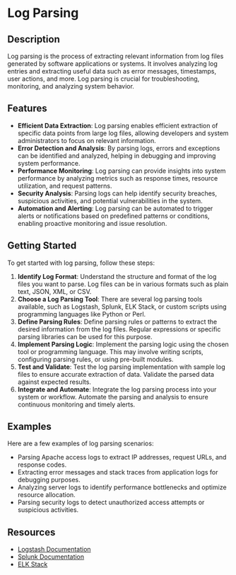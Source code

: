 # Log Parsing

## Description
Log parsing is the process of extracting relevant information from log files generated by software applications or systems. It involves analyzing log entries and extracting useful data such as error messages, timestamps, user actions, and more. Log parsing is crucial for troubleshooting, monitoring, and analyzing system behavior.

## Features
- **Efficient Data Extraction**: Log parsing enables efficient extraction of specific data points from large log files, allowing developers and system administrators to focus on relevant information.
- **Error Detection and Analysis**: By parsing logs, errors and exceptions can be identified and analyzed, helping in debugging and improving system performance.
- **Performance Monitoring**: Log parsing can provide insights into system performance by analyzing metrics such as response times, resource utilization, and request patterns.
- **Security Analysis**: Parsing logs can help identify security breaches, suspicious activities, and potential vulnerabilities in the system.
- **Automation and Alerting**: Log parsing can be automated to trigger alerts or notifications based on predefined patterns or conditions, enabling proactive monitoring and issue resolution.

## Getting Started
To get started with log parsing, follow these steps:

1. **Identify Log Format**: Understand the structure and format of the log files you want to parse. Log files can be in various formats such as plain text, JSON, XML, or CSV.
2. **Choose a Log Parsing Tool**: There are several log parsing tools available, such as Logstash, Splunk, ELK Stack, or custom scripts using programming languages like Python or Perl.
3. **Define Parsing Rules**: Define parsing rules or patterns to extract the desired information from the log files. Regular expressions or specific parsing libraries can be used for this purpose.
4. **Implement Parsing Logic**: Implement the parsing logic using the chosen tool or programming language. This may involve writing scripts, configuring parsing rules, or using pre-built modules.
5. **Test and Validate**: Test the log parsing implementation with sample log files to ensure accurate extraction of data. Validate the parsed data against expected results.
6. **Integrate and Automate**: Integrate the log parsing process into your system or workflow. Automate the parsing and analysis to ensure continuous monitoring and timely alerts.

## Examples
Here are a few examples of log parsing scenarios:

- Parsing Apache access logs to extract IP addresses, request URLs, and response codes.
- Extracting error messages and stack traces from application logs for debugging purposes.
- Analyzing server logs to identify performance bottlenecks and optimize resource allocation.
- Parsing security logs to detect unauthorized access attempts or suspicious activities.

## Resources
- [Logstash Documentation](https://www.elastic.co/logstash)
- [Splunk Documentation](https://docs.splunk.com/)
- [ELK Stack](https://www.elastic.co/what-is/elk-stack)

